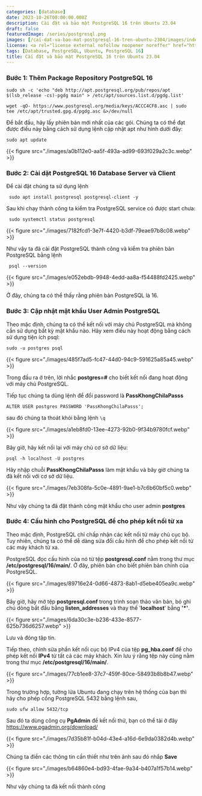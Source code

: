 ```yaml
---
categories: [database]
date: 2023-10-26T00:00:00.000Z
description: Cài đặt và bảo mật PostgreSQL 16 trên Ubuntu 23.04
draft: false
featuredImage: /series/postgresql.png
images: [/cai-dat-va-bao-mat-postgresql-16-tren-ubuntu-2304/images/index.png, /series/postgresql.png]
license: <a rel="license external nofollow noopener noreffer" href="https://creativecommons.org/licenses/by-nc/4.0/" target="_blank">CC BY-NC 4.0</a>
tags: [Database, PostgreSQL, Ubuntu, PostgreSQL 16]
title: Cài đặt và bảo mật PostgreSQL 16 trên Ubuntu 23.04
---
```


### Bước 1: Thêm Package Repository PostgreSQL 16

```shell
sudo sh -c 'echo "deb http://apt.postgresql.org/pub/repos/apt $(lsb_release -cs)-pgdg main" > /etc/apt/sources.list.d/pgdg.list'

wget -qO- https://www.postgresql.org/media/keys/ACCC4CF8.asc | sudo tee /etc/apt/trusted.gpg.d/pgdg.asc &>/dev/null
```

Để bắt đầu, hãy lấy phiên bản mới nhất của các gói. Chúng ta có thể đạt được điều này bằng cách sử dụng lệnh cập nhật apt như hình dưới đây:

```shell
sudo apt update
```

{{< figure src="./images/a0b112e0-aa5f-493a-ad99-693f029a2c3c.webp" >}}

### Bước 2: Cài dặt PostgreSQL 16 Database Server và Client

Để cài đặt chúng ta sử dụng lệnh

```shell
 sudo apt install postgresql postgresql-client -y
```

Sau khi chạy thành công ta kiểm tra PostgreSQL service có được start chưa:

```shell
 sudo systemctl status postgresql
```

{{< figure src="./images/7182fcd1-3e7f-4420-b3df-79eae97b8c08.webp" >}}

Như vậy ta đã cài đặt PostgreSQL thành công và kiểm tra phiên bản PostgreSQL bằng lệnh

```shell
 psql --version
```

{{< figure src="./images/e052ebdb-9948-4edd-aa8a-f54488fd2425.webp" >}}

Ở đây, chúng ta có thể thấy rằng phiên bản PostgreSQL là 16.

### Bước 3: Cập nhật mật khẩu User Admin PostgreSQL

Theo mặc định, chúng ta có thể kết nối với máy chủ PostgreSQL mà không cần sử dụng bất kỳ mật khẩu nào. Hãy xem điều này hoạt động bằng cách sử dụng tiện ích psql:

```shell
sudo -u postgres psql
```

{{< figure src="./images/485f7ad5-fc47-44d0-94c9-591625a85a45.webp" >}}

Trong đầu ra ở trên, lời nhắc **postgres=#** cho biết kết nối đang hoạt động với máy chủ PostgreSQL.

Tiếp tục chúng ta dùng lệnh để đổi password là **PassKhongChilaPasss**

```shell
ALTER USER postgres PASSWORD 'PassKhongChilaPasss';
```

sau đó chúng ta thoát khỏi bằng lệnh `\q`

{{< figure src="./images/a1eb8fd0-13ee-4273-92b0-9f34b9780fcf.webp" >}}

Bây giờ, hãy kết nối lại với máy chủ cơ sở dữ liệu:

```shell
psql -h localhost -U postgres
```

Hãy nhập chuỗi **PassKhongChilaPasss** làm mật khẩu và bây giờ chúng ta đã kết nối với cơ sở dữ liệu.

{{< figure src="./images/7eb308fa-5c0e-4891-9ae1-b7c6b60bf5c0.webp" >}}

Như vậy chúng ta đã đặt thành công mật khẩu cho user admin **postgres**

### Bước 4: Cấu hình cho PostgreSQL để cho phép kết nối từ xa

Theo mặc định, PostgreSQL chỉ chấp nhận các kết nối từ máy chủ cục bộ. Tuy nhiên, chúng ta có thể dễ dàng sửa đổi cấu hình để cho phép kết nối từ các máy khách từ xa.

PostgreSQL đọc cấu hình của nó từ tệp **postgresql.conf** nằm trong thư mục **/etc/postgresql/16/main/**. Ở đây, phiên bản cho biết phiên bản chính của PostgreSQL.

{{< figure src="./images/89716e24-0d66-4873-8ab1-d5ebe405ea9c.webp" >}}

Bây giờ, hãy mở tệp **postgresql.conf** trong trình soạn thảo văn bản, bỏ ghi chú dòng bắt đầu bằng **listen_addresses** và thay thế '**localhost**' bằng **'\*'**.

{{< figure src="./images/6da30c3e-b236-433e-8577-625b736d6257.webp" >}}

Lưu và đóng tập tin.

Tiếp theo, chỉnh sửa phần kết nối cục bộ IPv4 của tệp **pg_hba.conf** để cho phép kết nối **IPv4** từ tất cả các máy khách. Xin lưu ý rằng tệp này cũng nằm trong thư mục **/etc/postgresql/16/main/**.

{{< figure src="./images/77cb1ee8-37c7-459f-80ce-58493b8b8b47.webp" >}}

Trong trường hợp, tường lửa Ubuntu đang chạy trên hệ thống của bạn thì hãy cho phép cổng PostgreSQL 5432 bằng lệnh sau,

```shell
sudo ufw allow 5432/tcp
```

Sau đó ta dùng công cụ **PgAdmin** để kết nối thử, bạn có thể tải ở đây <https://www.pgadmin.org/download/>

{{< figure src="./images/7d35b81f-b04d-43e4-a16d-6e9da0382d4b.webp" >}}

Chúng ta điền các thông tin cần thiết như trên ảnh sau đó nhắp **Save**

{{< figure src="./images/b64860e4-bd93-4fae-9a34-b407a1f57b14.webp" >}}

Như vậy chúng ta đã kết nối thành công
